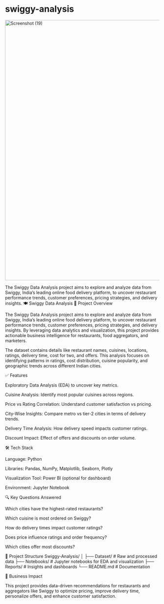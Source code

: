 # swiggy-analysis
<img width="1725" height="849" alt="Screenshot (19)" src="https://github.com/user-attachments/assets/701b1e5d-9431-4277-a213-db6db3aec92c" />



The Swiggy Data Analysis project aims to explore and analyze data from Swiggy, India’s leading online food delivery platform, to uncover restaurant performance trends, customer preferences, pricing strategies, and delivery insights.
🍽 Swiggy Data Analysis
📖 Project Overview

The Swiggy Data Analysis project aims to explore and analyze data from Swiggy, India’s leading online food delivery platform, to uncover restaurant performance trends, customer preferences, pricing strategies, and delivery insights. By leveraging data analytics and visualization, this project provides actionable business intelligence for restaurants, food aggregators, and marketers.

The dataset contains details like restaurant names, cuisines, locations, ratings, delivery time, cost for two, and offers. This analysis focuses on identifying patterns in ratings, cost distribution, cuisine popularity, and geographic trends across different Indian cities.

✅ Features

Exploratory Data Analysis (EDA) to uncover key metrics.

Cuisine Analysis: Identify most popular cuisines across regions.

Price vs Rating Correlation: Understand customer satisfaction vs pricing.

City-Wise Insights: Compare metro vs tier-2 cities in terms of delivery trends.

Delivery Time Analysis: How delivery speed impacts customer ratings.

Discount Impact: Effect of offers and discounts on order volume.

🛠 Tech Stack

Language: Python

Libraries: Pandas, NumPy, Matplotlib, Seaborn, Plotly

Visualization Tool: Power BI (optional for dashboard)

Environment: Jupyter Notebook

🔍 Key Questions Answered

Which cities have the highest-rated restaurants?

Which cuisine is most ordered on Swiggy?

How do delivery times impact customer ratings?

Does price influence ratings and order frequency?

Which cities offer most discounts?

📂 Project Structure
Swiggy-Analysis/
│
├── Dataset/                 # Raw and processed data
├── Notebooks/               # Jupyter notebooks for EDA and visualization
├── Reports/                 # Insights and dashboards
└── README.md                # Documentation

🎯 Business Impact

This project provides data-driven recommendations for restaurants and aggregators like Swiggy to optimize pricing, improve delivery time, personalize offers, and enhance customer satisfaction.
